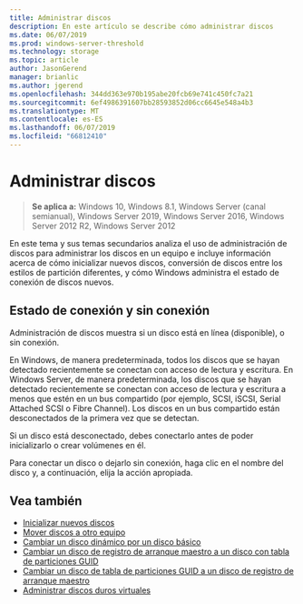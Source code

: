 ```yaml
---
title: Administrar discos
description: En este artículo se describe cómo administrar discos
ms.date: 06/07/2019
ms.prod: windows-server-threshold
ms.technology: storage
ms.topic: article
author: JasonGerend
manager: brianlic
ms.author: jgerend
ms.openlocfilehash: 344dd363e970b195abe20fcb69e741c450fc7a21
ms.sourcegitcommit: 6ef4986391607bb28593852d06cc6645e548a4b3
ms.translationtype: MT
ms.contentlocale: es-ES
ms.lasthandoff: 06/07/2019
ms.locfileid: "66812410"
---
```

# <a name="manage-disks"></a>Administrar discos

> **Se aplica a:** Windows 10, Windows 8.1, Windows Server (canal semianual), Windows Server 2019, Windows Server 2016, Windows Server 2012 R2, Windows Server 2012

En este tema y sus temas secundarios analiza el uso de administración de discos para administrar los discos en un equipo e incluye información acerca de cómo inicializar nuevos discos, conversión de discos entre los estilos de partición diferentes, y cómo Windows administra el estado de conexión de discos nuevos.

## <a name="online-and-offline-status"></a>Estado de conexión y sin conexión

Administración de discos muestra si un disco está en línea (disponible), o sin conexión.

En Windows, de manera predeterminada, todos los discos que se hayan detectado recientemente se conectan con acceso de lectura y escritura. En Windows Server, de manera predeterminada, los discos que se hayan detectado recientemente se conectan con acceso de lectura y escritura a menos que estén en un bus compartido (por ejemplo, SCSI, iSCSI, Serial Attached SCSI o Fibre Channel). Los discos en un bus compartido están desconectados de la primera vez que se detectan.

Si un disco está desconectado, debes conectarlo antes de poder inicializarlo o crear volúmenes en él.

Para conectar un disco o dejarlo sin conexión, haga clic en el nombre del disco y, a continuación, elija la acción apropiada.

## <a name="see-also"></a>Vea también

-   [Inicializar nuevos discos](initialize-new-disks.md)
-   [Mover discos a otro equipo](move-disks-to-another-computer.md)
-   [Cambiar un disco dinámico por un disco básico](change-a-dynamic-disk-back-to-a-basic-disk.md)
-   [Cambiar un disco de registro de arranque maestro a un disco con tabla de particiones GUID](change-an-mbr-disk-into-a-gpt-disk.md)
-   [Cambiar un disco de tabla de particiones GUID a un disco de registro de arranque maestro](change-a-gpt-disk-into-an-mbr-disk.md)
-   [Administrar discos duros virtuales](manage-virtual-hard-disks.md)